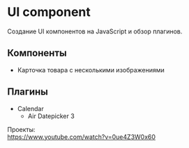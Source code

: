# UI component
Создание UI компонентов на JavaScript и обзор плагинов.

## Компоненты
- Карточка товара с несколькими изображениями

## Плагины
- Calendar
  - Air Datepicker 3

Проекты:  
https://www.youtube.com/watch?v=0ue4Z3W0x60
